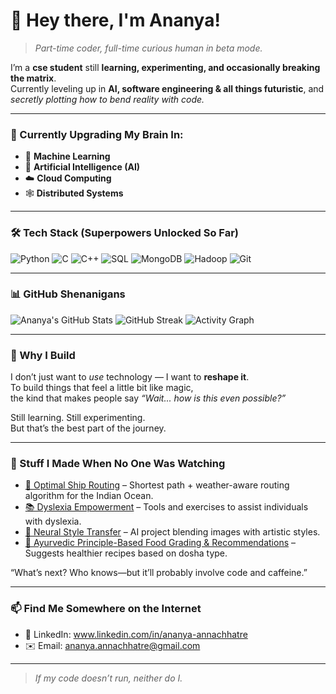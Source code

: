 # 👋 Hey there, I'm Ananya!

> *Part-time coder, full-time curious human in beta mode.*

I’m a **cse student** still **learning, experimenting, and occasionally breaking the matrix**.  
Currently leveling up in **AI, software engineering & all things futuristic**, and *secretly plotting how to bend reality with code.*

---

### 🧠 Currently Upgrading My Brain In:

- 🤖 **Machine Learning**
- 🧠 **Artificial Intelligence (AI)**
- ☁️ **Cloud Computing**
- 🕸️ **Distributed Systems**

---

### 🛠 Tech Stack (Superpowers Unlocked So Far)

![Python](https://img.shields.io/badge/Python-3776AB?logo=python&logoColor=white)
![C](https://img.shields.io/badge/C-00599C?logo=c&logoColor=white)
![C++](https://img.shields.io/badge/C++-00599C?logo=c%2B%2B&logoColor=white)
![SQL](https://img.shields.io/badge/SQL-4479A1?logo=postgresql&logoColor=white)
![MongoDB](https://img.shields.io/badge/MongoDB-4ea94b?logo=mongodb&logoColor=white)
![Hadoop](https://img.shields.io/badge/Hadoop-66CCFF?logo=apachehadoop&logoColor=white)
![Git](https://img.shields.io/badge/Git-F05033?logo=git&logoColor=white)


---

### 📊 GitHub Shenanigans

![Ananya's GitHub Stats](https://github-readme-stats.vercel.app/api?username=ananyaannachhatre&show_icons=true&theme=gruvbox_light)
![GitHub Streak](https://streak-stats.demolab.com?user=ananyaannachhatre&theme=gruvbox_light)
![Activity Graph](https://github-readme-activity-graph.vercel.app/graph?username=ananyaannachhatre&theme=react-dark)

---

### 🚀 Why I Build

I don’t just want to *use* technology — I want to **reshape it**.  
To build things that feel a little bit like magic,  
the kind that makes people say *“Wait... how is this even possible?”*

Still learning. Still experimenting.  
But that’s the best part of the journey.

---

### 🌟 Stuff I Made When No One Was Watching

- [🚢 Optimal Ship Routing](https://github.com/ananyaannachhatre/optimal_ship_routing) – Shortest path + weather-aware routing algorithm for the Indian Ocean.  
- [📚 Dyslexia Empowerment](https://github.com/ananyaannachhatre/dyslexia_empowerment) – Tools and exercises to assist individuals with dyslexia.  
- [🎨 Neural Style Transfer](https://github.com/ananyaannachhatre/neural_style_transfer) – AI project blending images with artistic styles.  
- [🍲 Ayurvedic Principle-Based Food Grading & Recommendations](https://github.com/ananyaannachhatre/AyurvedicPrincipleBasedFoodGradingAndRecommendations) – Suggests healthier recipes based on dosha type.

“What’s next? Who knows—but it’ll probably involve code and caffeine.”

---

### 📫 Find Me Somewhere on the Internet

- 💼 LinkedIn: www.linkedin.com/in/ananya-annachhatre
- ✉️ Email: ananya.annachhatre@gmail.com

---

> *If my code doesn’t run, neither do I.*
